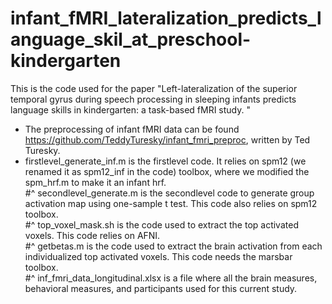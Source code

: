 # infant_fMRI_lateralization_predicts_language_skil_at_preschool-kindergarten
This is the code used for the paper "Left-lateralization of the superior temporal gyrus during speech processing in sleeping infants predicts language skills in kindergarten: a task-based fMRI study. "   
*  The preprocessing of infant fMRI data can be found https://github.com/TeddyTuresky/infant_fmri_preproc, written by Ted Turesky.    
* firstlevel_generate_inf.m is the firstlevel code. It relies on spm12 (we renamed it as spm12_inf in the code) toolbox, where we modified the spm_hrf.m to make it an infant hrf.  
#^  secondlevel_generate.m is the secondlevel code to generate group activation map using one-sample t test. This code also relies on spm12 toolbox.   
#^  top_voxel_mask.sh is the code used to extract the top activated voxels. This code relies on AFNI.  
#^  getbetas.m is the code used to extract the brain activation from each individualized top activated voxels. This code needs the marsbar toolbox.   
#^  inf_fmri_data_longitudinal.xlsx is a file where all the brain measures, behavioral measures, and participants used for this current study.   
